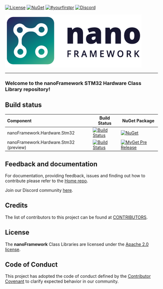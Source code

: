 [![License](https://img.shields.io/badge/License-Apache%202.0-blue.svg)](https://github.com/nanoframework/Home/blob/master/LICENSE) [![NuGet](https://img.shields.io/nuget/dt/nanoFramework.Hardware.Stm32.svg)]() [![#yourfirstpr](https://img.shields.io/badge/first--timers--only-friendly-blue.svg)](https://github.com/nanoframework/Home/blob/master/CONTRIBUTING.md) [![Discord](https://img.shields.io/discord/478725473862549535.svg)](https://discord.gg/gCyBu8T)


![nanoFramework logo](https://github.com/nanoframework/Home/blob/master/resources/logo/nanoFramework-repo-logo.png)

-----

### Welcome to the **nanoFramework** STM32 Hardware Class Library repository!


## Build status

| Component | Build Status | NuGet Package |
|:-|---|---|
| nanoFramework.Hardware.Stm32 | [![Build Status](https://dev.azure.com/nanoframework/nanoFramework.Hardware.Stm32/_apis/build/status/nanoframework.lib-nanoFramework.Hardware.Stm32?branchName=develop)](https://dev.azure.com/nanoframework/nanoFramework.Hardware.Stm32/_build/latest?definitionId=6?branchName=master) | [![NuGet](https://img.shields.io/nuget/v/nanoFramework.Hardware.Stm32.svg)](https://www.nuget.org/packages/nanoFramework.Hardware.Stm32/)  |
| nanoFramework.Hardware.Stm32 (preview) | [![Build Status](https://dev.azure.com/nanoframework/nanoFramework.Hardware.Stm32/_apis/build/status/nanoframework.lib-nanoFramework.Hardware.Stm32?branchName=develop)](https://dev.azure.com/nanoframework/nanoFramework.Hardware.Stm32/_build/latest?definitionId=6?branchName=develop) | [![MyGet Pre Release](https://img.shields.io/myget/nanoframework-dev/vpre/nanoFramework.Hardware.Stm32.svg)](https://www.myget.org/feed/nanoframework-dev/package/nuget/nanoFramework.Hardware.Stm32) |


## Feedback and documentation

For documentation, providing feedback, issues and finding out how to contribute please refer to the [Home repo](https://github.com/nanoframework/Home).

Join our Discord community [here](https://discord.gg/gCyBu8T).


## Credits

The list of contributors to this project can be found at [CONTRIBUTORS](https://github.com/nanoframework/Home/blob/master/CONTRIBUTORS.md).


## License

The **nanoFramework** Class Libraries are licensed under the [Apache 2.0 license](http://www.apache.org/licenses/LICENSE-2.0).


## Code of Conduct
This project has adopted the code of conduct defined by the [Contributor Covenant](http://contributor-covenant.org/)
to clarify expected behavior in our community.
